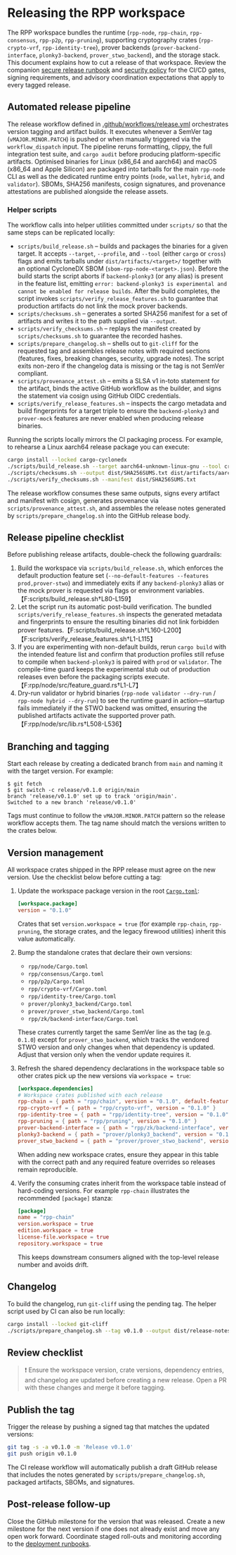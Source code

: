# Releasing the RPP workspace

The RPP workspace bundles the runtime (`rpp-node`, `rpp-chain`, `rpp-consensus`,
`rpp-p2p`, `rpp-pruning`), supporting cryptography crates (`rpp-crypto-vrf`,
`rpp-identity-tree`), prover backends (`prover-backend-interface`,
`plonky3-backend`, `prover_stwo_backend`), and the storage stack. This document
explains how to cut a release of that workspace. Review the companion
[secure release runbook](RELEASES.md) and [security policy](SECURITY.md) for the
CI/CD gates, signing requirements, and advisory coordination expectations that
apply to every tagged release.

## Automated release pipeline

The release workflow defined in
[.github/workflows/release.yml](.github/workflows/release.yml) orchestrates
version tagging and artifact builds. It executes whenever a SemVer tag
(`vMAJOR.MINOR.PATCH`) is pushed or when manually triggered via the
`workflow_dispatch` input. The pipeline reruns formatting, clippy, the full
integration test suite, and `cargo audit` before producing platform-specific
artifacts. Optimised binaries for Linux (x86_64 and aarch64) and macOS (x86_64
and Apple Silicon) are packaged into tarballs for the main `rpp-node` CLI as
well as the dedicated runtime entry points (`node`, `wallet`, `hybrid`, and
`validator`). SBOMs, SHA256 manifests, cosign signatures, and provenance
attestations are published alongside the release assets.

### Helper scripts

The workflow calls into helper utilities committed under `scripts/` so that the
same steps can be replicated locally:

- `scripts/build_release.sh` – builds and packages the binaries for a given
  target. It accepts `--target`, `--profile`, and `--tool` (either `cargo` or
  `cross`) flags and emits tarballs under `dist/artifacts/<target>/` together
  with an optional CycloneDX SBOM (`sbom-rpp-node-<target>.json`). Before the
  build starts the script aborts if `backend-plonky3` (or any alias) is present
  in the feature list, emitting `error: backend-plonky3 is experimental and
  cannot be enabled for release builds`. After the build completes, the script
  invokes `scripts/verify_release_features.sh` to guarantee that production
  artifacts do not link the mock prover backends.
- `scripts/checksums.sh` – generates a sorted SHA256 manifest for a set of
  artifacts and writes it to the path supplied via `--output`.
- `scripts/verify_checksums.sh` – replays the manifest created by
  `scripts/checksums.sh` to guarantee the recorded hashes.
- `scripts/prepare_changelog.sh` – shells out to `git-cliff` for the requested
  tag and assembles release notes with required sections (features, fixes,
  breaking changes, security, upgrade notes). The script exits non-zero if the
  changelog data is missing or the tag is not SemVer compliant.
- `scripts/provenance_attest.sh` – emits a SLSA v1 in-toto statement for the
  artifact, binds the active GitHub workflow as the builder, and signs the
  statement via cosign using GitHub OIDC credentials.
- `scripts/verify_release_features.sh` – inspects the cargo metadata and build
  fingerprints for a target triple to ensure the `backend-plonky3` and
  `prover-mock` features are never enabled when producing release binaries.

Running the scripts locally mirrors the CI packaging process. For example, to
rehearse a Linux aarch64 release package you can execute:

```bash
cargo install --locked cargo-cyclonedx
./scripts/build_release.sh --target aarch64-unknown-linux-gnu --tool cross
./scripts/checksums.sh --output dist/SHA256SUMS.txt dist/artifacts/aarch64-unknown-linux-gnu/*.tar.gz dist/artifacts/aarch64-unknown-linux-gnu/*.json
./scripts/verify_checksums.sh --manifest dist/SHA256SUMS.txt
```

The release workflow consumes these same outputs, signs every artifact and
manifest with cosign, generates provenance via `scripts/provenance_attest.sh`,
and assembles the release notes generated by `scripts/prepare_changelog.sh` into
the GitHub release body.

## Release pipeline checklist

Before publishing release artifacts, double-check the following guardrails:

1. Build the workspace via `scripts/build_release.sh`, which enforces the
   default production feature set (`--no-default-features --features
   prod,prover-stwo`) and immediately exits if any `backend-plonky3` alias or the
   mock prover is requested via flags or environment variables.【F:scripts/build_release.sh†L80-L159】
2. Let the script run its automatic post-build verification. The bundled
   `scripts/verify_release_features.sh` inspects the generated metadata and
   fingerprints to ensure the resulting binaries did not link forbidden prover
   features.【F:scripts/build_release.sh†L160-L200】【F:scripts/verify_release_features.sh†L1-L115】
3. If you are experimenting with non-default builds, rerun `cargo build` with the
   intended feature list and confirm that production profiles still refuse to
   compile when `backend-plonky3` is paired with `prod` or `validator`. The
   compile-time guard keeps the experimental stub out of production releases even
   before the packaging scripts execute.【F:rpp/node/src/feature_guard.rs†L1-L7】
4. Dry-run validator or hybrid binaries (`rpp-node validator --dry-run` /
   `rpp-node hybrid --dry-run`) to see the runtime guard in action—startup fails
   immediately if the STWO backend was omitted, ensuring the published artifacts
   activate the supported prover path.【F:rpp/node/src/lib.rs†L508-L536】

## Branching and tagging

Start each release by creating a dedicated branch from `main` and naming it
with the target version. For example:

```console
$ git fetch
$ git switch -c release/v0.1.0 origin/main
branch 'release/v0.1.0' set up to track 'origin/main'.
Switched to a new branch 'release/v0.1.0'
```

Tags must continue to follow the `vMAJOR.MINOR.PATCH` pattern so the release
workflow accepts them. The tag name should match the versions written to the
crates below.

## Version management

All workspace crates shipped in the RPP release must agree on the new version.
Use the checklist below before cutting a tag:

1. Update the workspace package version in the root [`Cargo.toml`](Cargo.toml):

   ```toml
   [workspace.package]
   version = "0.1.0"
   ```

   Crates that set `version.workspace = true` (for example `rpp-chain`,
   `rpp-pruning`, the storage crates, and the legacy firewood utilities) inherit
   this value automatically.

2. Bump the standalone crates that declare their own versions:

   - `rpp/node/Cargo.toml`
   - `rpp/consensus/Cargo.toml`
   - `rpp/p2p/Cargo.toml`
   - `rpp/crypto-vrf/Cargo.toml`
   - `rpp/identity-tree/Cargo.toml`
   - `prover/plonky3_backend/Cargo.toml`
   - `prover/prover_stwo_backend/Cargo.toml`
   - `rpp/zk/backend-interface/Cargo.toml`

   These crates currently target the same SemVer line as the tag (e.g.
   `0.1.0`) except for `prover_stwo_backend`, which tracks the vendored STWO
   version and only changes when that dependency is updated. Adjust that version
   only when the vendor update requires it.

3. Refresh the shared dependency declarations in the workspace table so other
   crates pick up the new versions via `workspace = true`:

   ```toml
   [workspace.dependencies]
   # Workspace crates published with each release
   rpp-chain = { path = "rpp/chain", version = "0.1.0", default-features = false }
   rpp-crypto-vrf = { path = "rpp/crypto-vrf", version = "0.1.0" }
   rpp-identity-tree = { path = "rpp/identity-tree", version = "0.1.0" }
   rpp-pruning = { path = "rpp/pruning", version = "0.1.0" }
   prover-backend-interface = { path = "rpp/zk/backend-interface", version = "0.1.0" }
   plonky3-backend = { path = "prover/plonky3_backend", version = "0.1.0", default-features = false }
   prover_stwo_backend = { path = "prover/prover_stwo_backend", version = "1.0.0", default-features = false }
   ```

   When adding new workspace crates, ensure they appear in this table with the
   correct path and any required feature overrides so releases remain
   reproducible.

4. Verify the consuming crates inherit from the workspace table instead of
   hard-coding versions. For example `rpp-chain` illustrates the recommended
   `[package]` stanza:

   ```toml
   [package]
   name = "rpp-chain"
   version.workspace = true
   edition.workspace = true
   license-file.workspace = true
   repository.workspace = true
   ```

   This keeps downstream consumers aligned with the top-level release number and
   avoids drift.

## Changelog

To build the changelog, run `git-cliff` using the pending tag. The helper script
used by CI can also be run locally:

```sh
cargo install --locked git-cliff
./scripts/prepare_changelog.sh --tag v0.1.0 --output dist/release-notes.md
```

## Review checklist

> ❗ Ensure the workspace version, crate versions, dependency entries, and
> changelog are updated before creating a new release. Open a PR with these
> changes and merge it before tagging.

## Publish the tag

Trigger the release by pushing a signed tag that matches the updated versions:

```sh
git tag -s -a v0.1.0 -m 'Release v0.1.0'
git push origin v0.1.0
```

The CI release workflow will automatically publish a draft GitHub release that
includes the notes generated by `scripts/prepare_changelog.sh`, packaged
artifacts, SBOMs, and signatures.

## Post-release follow-up

Close the GitHub milestone for the version that was released. Create a new
milestone for the next version if one does not already exist and move any open
work forward. Coordinate staged roll-outs and monitoring according to the
[deployment runbooks](docs/deployment/staged_rollout.md).
